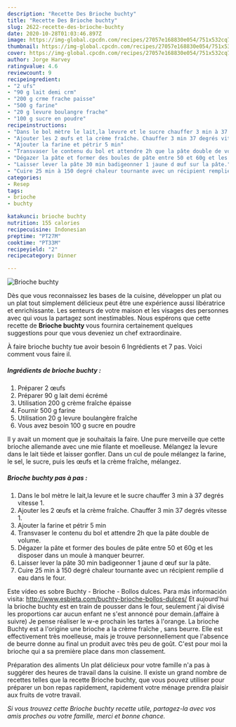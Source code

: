 ```yaml
---
description: "Recette Des Brioche buchty"
title: "Recette Des Brioche buchty"
slug: 2622-recette-des-brioche-buchty
date: 2020-10-28T01:03:46.897Z
image: https://img-global.cpcdn.com/recipes/27057e168830e054/751x532cq70/brioche-buchty-photo-principale-de-la-recette.jpg
thumbnail: https://img-global.cpcdn.com/recipes/27057e168830e054/751x532cq70/brioche-buchty-photo-principale-de-la-recette.jpg
cover: https://img-global.cpcdn.com/recipes/27057e168830e054/751x532cq70/brioche-buchty-photo-principale-de-la-recette.jpg
author: Jorge Harvey
ratingvalue: 4.6
reviewcount: 9
recipeingredient:
- "2 ufs"
- "90 g lait demi crm"
- "200 g crme frache paisse"
- "500 g farine"
- "20 g levure boulangre frache"
- "100 g sucre en poudre"
recipeinstructions:
- "Dans le bol mètre le lait,la levure et le sucre chauffer 3 min à 37 degrés vitesse 1."
- "Ajouter les 2 œufs et la crème fraîche. Chauffer 3 min 37 degrés vitesse 1."
- "Ajouter la farine et pétrir 5 min"
- "Transvaser le contenu du bol et attendre 2h que la pâte double de volume."
- "Dégazer la pâte et former des boules de pâte entre 50 et 60g et les disposer dans un moule à manquer beurrer."
- "Laisser lever la pâte 30 min badigeonner 1 jaune d œuf sur la pâte."
- "Cuire 25 min à 150 degré chaleur tournante avec un récipient remplie d eau dans le four."
categories:
- Resep
tags:
- brioche
- buchty

katakunci: brioche buchty 
nutrition: 155 calories
recipecuisine: Indonesian
preptime: "PT27M"
cooktime: "PT33M"
recipeyield: "2"
recipecategory: Dinner

---
```



![Brioche buchty](https://img-global.cpcdn.com/recipes/27057e168830e054/751x532cq70/brioche-buchty-photo-principale-de-la-recette.jpg)

Dès que vous reconnaissez les bases de la cuisine, développer un plat ou un plat tout simplement délicieux peut être une expérience aussi libératrice et enrichissante. Les senteurs de votre maison et les visages des personnes avec qui vous la partagez sont inestimables. Nous espérons que cette recette de <strong> Brioche buchty </strong> vous fournira certainement quelques suggestions pour que vous deveniez un chef extraordinaire.

<!--inarticleads1-->

À faire brioche buchty tue avoir besoin 6 Ingrédients et 7 pas. Voici comment vous faire il.

##### Ingrédients de brioche buchty :

1. Préparer 2 œufs
1. Préparer 90 g lait demi écrémé
1. Utilisation 200 g crème fraîche épaisse
1. Fournir 500 g farine
1. Utilisation 20 g levure boulangère fraîche
1. Vous avez besoin 100 g sucre en poudre


Il y avait un moment que je souhaitais la faire. Une pure merveille que cette brioche allemande avec une mie filante et moelleuse. Mélangez la levure dans le lait tiède et laisser gonfler. Dans un cul de poule mélangez la farine, le sel, le sucre, puis les œufs et la crème fraîche, mélangez. 

<!--inarticleads2-->

##### Brioche buchty pas à pas :

1. Dans le bol mètre le lait,la levure et le sucre chauffer 3 min à 37 degrés vitesse 1.
1. Ajouter les 2 œufs et la crème fraîche. Chauffer 3 min 37 degrés vitesse 1.
1. Ajouter la farine et pétrir 5 min
1. Transvaser le contenu du bol et attendre 2h que la pâte double de volume.
1. Dégazer la pâte et former des boules de pâte entre 50 et 60g et les disposer dans un moule à manquer beurrer.
1. Laisser lever la pâte 30 min badigeonner 1 jaune d œuf sur la pâte.
1. Cuire 25 min à 150 degré chaleur tournante avec un récipient remplie d eau dans le four.


Este vídeo es sobre Buchty - Brioche - Bollos dulces. Para más información visita: http://www.esbieta.com/buchty-brioche-bollos-dulces/ Et aujourd&#39;hui la brioche buchty est en train de pousser dans le four, seulement j&#39;ai divisé les proportions car aucun enfant ne s&#39;est annoncé pour demain.(affaire à suivre) Je pense réaliser le w-e prochain les tartes à l&#39;orange. La brioche Buchty est a l&#39;origine une brioche a la crème fraîche , sans beurre. Elle est effectivement très moelleuse, mais je trouve personnellement que l&#39;absence de beurre donne au final un produit avec très peu de goût. C&#39;est pour moi la brioche qui a sa première place dans mon classement. 

<!--inarticleads1-->

<p>
Préparation des aliments Un plat délicieux pour votre famille n'a pas à suggérer des heures de travail dans la cuisine. Il existe un grand nombre de recettes telles que la recette Brioche buchty, que vous pouvez utiliser pour préparer un bon repas rapidement, rapidement votre ménage prendra plaisir aux fruits de votre travail.
</p>

<p>
<i>Si vous trouvez cette Brioche buchty recette utile, partagez-la avec vos amis proches ou votre famille, merci et bonne chance.</i>
</p>
